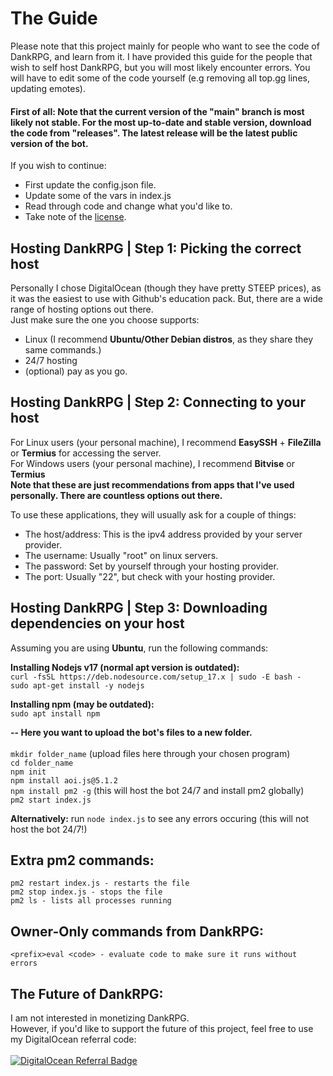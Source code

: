 # The Guide
Please note that this project mainly for people who want to see the code of DankRPG, and learn from it. I have provided this guide for the people that wish to self host DankRPG, but you will most likely encounter errors. You will have to edit some of the code yourself (e.g removing all top.gg lines, updating emotes).

#### First of all: Note that the current version of the "main" branch is most likely not stable. For the most up-to-date and stable version, download the code from "releases". The latest release will be the latest public version of the bot.

If you wish to continue:
- First update the config.json file.
- Update some of the vars in index.js
- Read through code and change what you'd like to.
- Take note of the [license](https://tldrlegal.com/license/mit-license).

## Hosting DankRPG | Step 1: Picking the correct host
Personally I chose DigitalOcean (though they have pretty STEEP prices), as it was the easiest to use with Github's education pack. But, there are a wide range of hosting options out there.\
Just make sure the one you choose supports: 
- Linux (I recommend **Ubuntu/Other Debian distros**, as they share they same commands.)
- 24/7 hosting 
- (optional) pay as you go.

## Hosting DankRPG | Step 2: Connecting to your host

For Linux users (your personal machine), I recommend **EasySSH** + **FileZilla** or **Termius** for accessing the server. \
For Windows users (your personal machine), I recommend **Bitvise** or **Termius**\
**Note that these are just recommendations from apps that I've used personally. There are countless options out there.**

To use these applications, they will usually ask for a couple of things:
- The host/address: This is the ipv4 address provided by your server provider.
- The username: Usually "root" on linux servers.
- The password: Set by yourself through your hosting provider.
- The port: Usually "22", but check with your hosting provider.

## Hosting DankRPG | Step 3: Downloading dependencies on your host

Assuming you are using **Ubuntu**, run the following commands:

**Installing Nodejs v17 (normal apt version is outdated):** \
```curl -fsSL https://deb.nodesource.com/setup_17.x | sudo -E bash -``` \
```sudo apt-get install -y nodejs``` 

**Installing npm (may be outdated):** \
```sudo apt install npm```

**-- Here you want to upload the bot's files to a new folder.** \
\
```mkdir folder_name``` (upload files here through your chosen program) \
```cd folder_name``` \
```npm init``` \
```npm install aoi.js@5.1.2``` \
```npm install pm2 -g``` (this will host the bot 24/7 and install pm2 globally) \
```pm2 start index.js```

**Alternatively:** run ```node index.js``` to see any errors occuring (this will not host the bot 24/7!)

## Extra pm2 commands:
```pm2 restart index.js - restarts the file``` \
```pm2 stop index.js - stops the file``` \
```pm2 ls - lists all processes running```

## Owner-Only commands from DankRPG:
```<prefix>eval <code> - evaluate code to make sure it runs without errors```

## The Future of DankRPG:
I am not interested in monetizing DankRPG. \
However, if you'd like to support the future of this project, feel free to use my DigitalOcean referral code: \
 \
<a href="https://www.digitalocean.com/?refcode=2b52a47c01fc&utm_campaign=Referral_Invite&utm_medium=Referral_Program&utm_source=badge"><img src="https://web-platforms.sfo2.digitaloceanspaces.com/WWW/Badge%203.svg" alt="DigitalOcean Referral Badge" /></a>